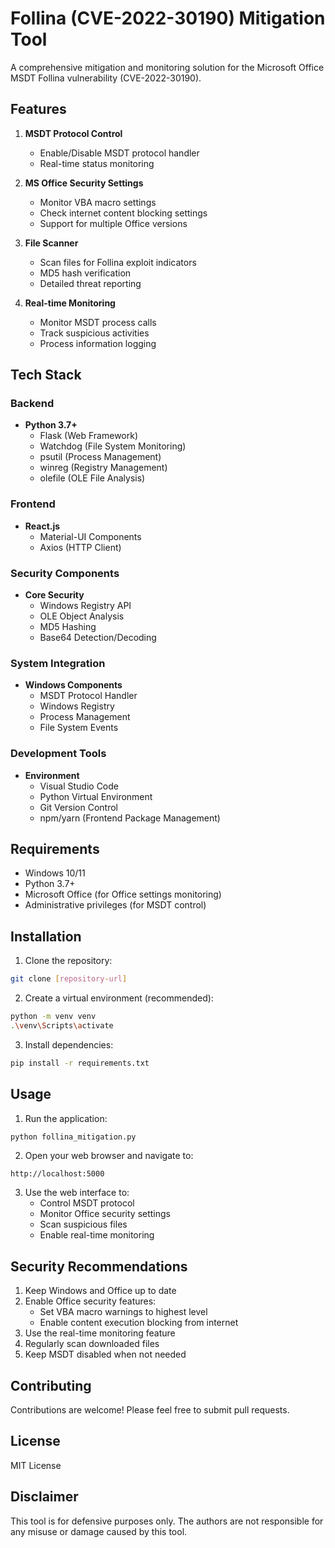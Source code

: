 # Follina (CVE-2022-30190) Mitigation Tool

A comprehensive mitigation and monitoring solution for the Microsoft Office MSDT Follina vulnerability (CVE-2022-30190).

## Features

1. **MSDT Protocol Control**
   - Enable/Disable MSDT protocol handler
   - Real-time status monitoring

2. **MS Office Security Settings**
   - Monitor VBA macro settings
   - Check internet content blocking settings
   - Support for multiple Office versions

3. **File Scanner**
   - Scan files for Follina exploit indicators
   - MD5 hash verification
   - Detailed threat reporting

4. **Real-time Monitoring**
   - Monitor MSDT process calls
   - Track suspicious activities
   - Process information logging

## Tech Stack

### Backend
- **Python 3.7+**
  - Flask (Web Framework)
  - Watchdog (File System Monitoring)
  - psutil (Process Management)
  - winreg (Registry Management)
  - olefile (OLE File Analysis)

### Frontend
- **React.js**
  - Material-UI Components
  - Axios (HTTP Client)
  

### Security Components
- **Core Security**
  - Windows Registry API
  - OLE Object Analysis
  - MD5 Hashing
  - Base64 Detection/Decoding

### System Integration
- **Windows Components**
  - MSDT Protocol Handler
  - Windows Registry
  - Process Management
  - File System Events

### Development Tools
- **Environment**
  - Visual Studio Code
  - Python Virtual Environment
  - Git Version Control
  - npm/yarn (Frontend Package Management)

## Requirements

- Windows 10/11
- Python 3.7+
- Microsoft Office (for Office settings monitoring)
- Administrative privileges (for MSDT control)

## Installation

1. Clone the repository:

```bash
git clone [repository-url]

```

2. Create a virtual environment (recommended):

```bash
python -m venv venv
.\venv\Scripts\activate
```

3. Install dependencies:

```bash
pip install -r requirements.txt
```

## Usage

1. Run the application:

```bash
python follina_mitigation.py
```

2. Open your web browser and navigate to:
```
http://localhost:5000
```

3. Use the web interface to:
   - Control MSDT protocol
   - Monitor Office security settings
   - Scan suspicious files
   - Enable real-time monitoring

## Security Recommendations

1. Keep Windows and Office up to date
2. Enable Office security features:
   - Set VBA macro warnings to highest level
   - Enable content execution blocking from internet
3. Use the real-time monitoring feature
4. Regularly scan downloaded files
5. Keep MSDT disabled when not needed

## Contributing

Contributions are welcome! Please feel free to submit pull requests.

## License

MIT License

## Disclaimer

This tool is for defensive purposes only. The authors are not responsible for any misuse or damage caused by this tool. 